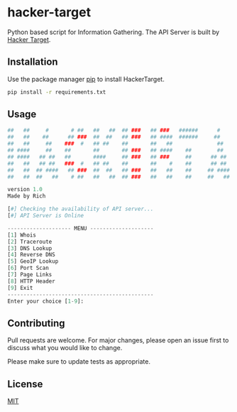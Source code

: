 # hacker-target
Python based script for Information Gathering. The API Server is built by [Hacker Target](https://hackertarget.com/).

## Installation

Use the package manager [pip](https://pip.pypa.io/en/stable/) to install HackerTarget.

```bash
pip install -r requirements.txt
```

## Usage

```python
##   ##     #       # ##   ##   ##  ## ###   ## ###   ######      #     ## ###     ###    ## ###   ######
##   ##    ##      ## ###  ##  ##   ## ###   ## ####  ######     ##     ## ####   ####    ## ###   ######
##   ##     ##    ###  #   ## ##    ##       ##   ##              ##    ##   ##  ###      ##
## ####     ##    ##       ##       ## ###   ## ####    ##        ##    ## ####  ##  ###  ## ###     ##
## ####   ## ##   ##       ####     ## ###   ## ###     ##      ## ##   ## ###   ##  ###  ## ###     ##
##   ##   ## ##   ###  #   ## ##    ##       ##    #    ##      ## ##   ##    #   #       ##         ##
##   ##  ## ####   ## ###  ##  ##   ## ###   ##   ##    ##     ## ####  ##   ##   #####   ## ###     ##
##   ##  ##   ##    # ##   ##   ##  ## ###   ##   ##    ##     ##   ##  ##   ##    ###    ## ###     ##

version 1.0
Made by Rich

[#] Checking the availability of API server...
[#] API Server is Online

-------------------- MENU --------------------
[1] Whois
[2] Traceroute
[3] DNS Lookup
[4] Reverse DNS
[5] GeoIP Lookup
[6] Port Scan
[7] Page Links
[8] HTTP Header
[9] Exit
----------------------------------------------
Enter your choice [1-9]:
```

## Contributing
Pull requests are welcome. For major changes, please open an issue first to discuss what you would like to change.

Please make sure to update tests as appropriate.

## License
[MIT](https://choosealicense.com/licenses/mit/)
